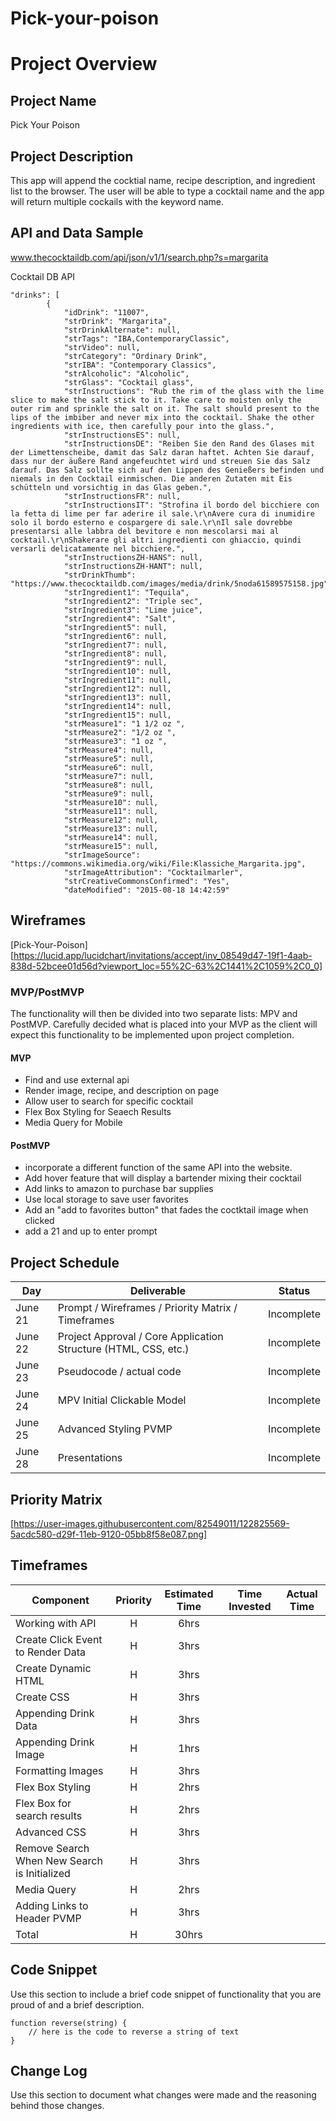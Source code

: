 # Pick-your-poison

# Project Overview

## Project Name
Pick Your Poison



## Project Description

This app will append the cocktial name, recipe description, and ingredient list to the browser. The user will be able to type a cocktail name and the app will return multiple cockails with the keyword name.

## API and Data Sample

www.thecocktaildb.com/api/json/v1/1/search.php?s=margarita

Cocktail DB API
```
"drinks": [
        {
            "idDrink": "11007",
            "strDrink": "Margarita",
            "strDrinkAlternate": null,
            "strTags": "IBA,ContemporaryClassic",
            "strVideo": null,
            "strCategory": "Ordinary Drink",
            "strIBA": "Contemporary Classics",
            "strAlcoholic": "Alcoholic",
            "strGlass": "Cocktail glass",
            "strInstructions": "Rub the rim of the glass with the lime slice to make the salt stick to it. Take care to moisten only the outer rim and sprinkle the salt on it. The salt should present to the lips of the imbiber and never mix into the cocktail. Shake the other ingredients with ice, then carefully pour into the glass.",
            "strInstructionsES": null,
            "strInstructionsDE": "Reiben Sie den Rand des Glases mit der Limettenscheibe, damit das Salz daran haftet. Achten Sie darauf, dass nur der äußere Rand angefeuchtet wird und streuen Sie das Salz darauf. Das Salz sollte sich auf den Lippen des Genießers befinden und niemals in den Cocktail einmischen. Die anderen Zutaten mit Eis schütteln und vorsichtig in das Glas geben.",
            "strInstructionsFR": null,
            "strInstructionsIT": "Strofina il bordo del bicchiere con la fetta di lime per far aderire il sale.\r\nAvere cura di inumidire solo il bordo esterno e cospargere di sale.\r\nIl sale dovrebbe presentarsi alle labbra del bevitore e non mescolarsi mai al cocktail.\r\nShakerare gli altri ingredienti con ghiaccio, quindi versarli delicatamente nel bicchiere.",
            "strInstructionsZH-HANS": null,
            "strInstructionsZH-HANT": null,
            "strDrinkThumb": "https://www.thecocktaildb.com/images/media/drink/5noda61589575158.jpg",
            "strIngredient1": "Tequila",
            "strIngredient2": "Triple sec",
            "strIngredient3": "Lime juice",
            "strIngredient4": "Salt",
            "strIngredient5": null,
            "strIngredient6": null,
            "strIngredient7": null,
            "strIngredient8": null,
            "strIngredient9": null,
            "strIngredient10": null,
            "strIngredient11": null,
            "strIngredient12": null,
            "strIngredient13": null,
            "strIngredient14": null,
            "strIngredient15": null,
            "strMeasure1": "1 1/2 oz ",
            "strMeasure2": "1/2 oz ",
            "strMeasure3": "1 oz ",
            "strMeasure4": null,
            "strMeasure5": null,
            "strMeasure6": null,
            "strMeasure7": null,
            "strMeasure8": null,
            "strMeasure9": null,
            "strMeasure10": null,
            "strMeasure11": null,
            "strMeasure12": null,
            "strMeasure13": null,
            "strMeasure14": null,
            "strMeasure15": null,
            "strImageSource": "https://commons.wikimedia.org/wiki/File:Klassiche_Margarita.jpg",
            "strImageAttribution": "Cocktailmarler",
            "strCreativeCommonsConfirmed": "Yes",
            "dateModified": "2015-08-18 14:42:59"
```

## Wireframes

[Pick-Your-Poison][https://lucid.app/lucidchart/invitations/accept/inv_08549d47-19f1-4aab-838d-52bcee01d56d?viewport_loc=55%2C-63%2C1441%2C1059%2C0_0]


### MVP/PostMVP

The functionality will then be divided into two separate lists: MPV and PostMVP.  Carefully decided what is placed into your MVP as the client will expect this functionality to be implemented upon project completion.  

#### MVP 

- Find and use external api 
- Render image, recipe, and description on page 
- Allow user to search for specific cocktail 
- Flex Box Styling for Seaech Results
- Media Query for Mobile

#### PostMVP  

- incorporate a different function of the same API into the website.
- Add hover feature that will display a bartender mixing their cocktail
- Add links to amazon to purchase bar supplies
- Use local storage to save user favorites
- Add an "add to favorites button" that fades the coctktail image when clicked
- add a 21 and up to enter prompt

## Project Schedule

|  Day | Deliverable | Status
|---|---| ---|
|June 21| Prompt / Wireframes / Priority Matrix / Timeframes | Incomplete
|June 22| Project Approval / Core Application Structure (HTML, CSS, etc.) | Incomplete
|June 23| Pseudocode / actual code | Incomplete
|June 24|MPV Initial Clickable Model  | Incomplete
|June 25| Advanced Styling PVMP| Incomplete
|June 28| Presentations | Incomplete

## Priority Matrix

[https://user-images.githubusercontent.com/82549011/122825569-5acdc580-d29f-11eb-9120-05bb8f58e087.png]

## Timeframes


| Component | Priority | Estimated Time | Time Invested | Actual Time |
| --- | :---: |  :---: | :---: | :---: |
| Working with API | H | 6hrs|  |  |
| Create Click Event to Render Data  | H | 3hrs |   |   |
| Create Dynamic HTML | H | 3hrs|  |  |
| Create CSS | H | 3hrs|  |  |
| Appending Drink Data | H | 3hrs|  |  |
| Appending Drink Image | H | 1hrs|  |  |
| Formatting Images| H | 3hrs|  | |
| Flex Box Styling | H | 2hrs|  |  |
| Flex Box for search results| H | 2hrs|  | |
| Advanced CSS| H | 3hrs|  | |
| Remove Search When New Search is Initialized| H | 3hrs|  | |
| Media Query| H | 2hrs|  | |
| Adding Links to Header PVMP| H | 3hrs|  | |
| Total | H | 30hrs|  |  |

## Code Snippet

Use this section to include a brief code snippet of functionality that you are proud of and a brief description.  

```
function reverse(string) {
	// here is the code to reverse a string of text
}
```

## Change Log
 Use this section to document what changes were made and the reasoning behind those changes.  
